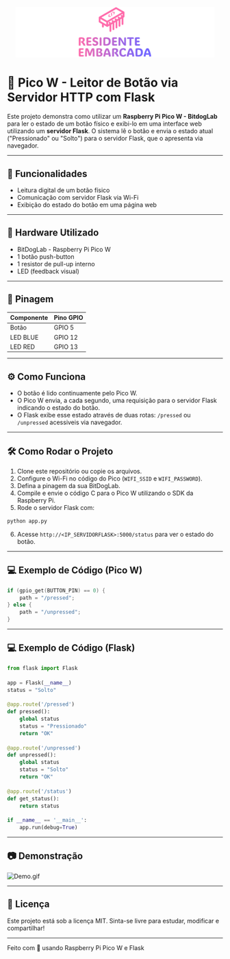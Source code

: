 <div align='center' style='margin: 20px'>
  <img src='web/static/img/logo-no-background.svg' width='1000' /> 
</div>

# 📶 Pico W - Leitor de Botão via Servidor HTTP com Flask

Este projeto demonstra como utilizar um **Raspberry Pi Pico W - BitdogLab** para ler o estado de um botão físico e exibi-lo em uma interface web utilizando um **servidor Flask**. O sistema lê o botão e envia o estado atual ("Pressionado" ou "Solto") para o servidor Flask, que o apresenta via navegador.

---

## 🚀 Funcionalidades

- Leitura digital de um botão físico
- Comunicação com servidor Flask via Wi-Fi
- Exibição do estado do botão em uma página web

---

## 🔧 Hardware Utilizado

- BitDogLab - Raspberry Pi Pico W
- 1 botão push-button
- 1 resistor de pull-up interno
- LED (feedback visual)

---

## 📌 Pinagem

| Componente     | Pino GPIO |
|----------------|-----------|
| Botão          | GPIO 5    |
| LED BLUE       | GPIO 12   |
| LED RED        | GPIO 13   |
---

## ⚙️ Como Funciona

- O botão é lido continuamente pelo Pico W.
- O Pico W envia, a cada segundo, uma requisição para o servidor Flask indicando o estado do botão.
- O Flask exibe esse estado através de duas rotas: `/pressed` ou `/unpressed` acessiveis via navegador.

---

## 🛠️ Como Rodar o Projeto

1. Clone este repositório ou copie os arquivos.
2. Configure o Wi-Fi no código do Pico (`WIFI_SSID` e `WIFI_PASSWORD`).
3. Defina a pinagem da sua BitDogLab.
4. Compile e envie o código C para o Pico W utilizando o SDK da Raspberry Pi.
5. Rode o servidor Flask com:

```bash
python app.py
```

6. Acesse `http://<IP_SERVIDORFLASK>:5000/status` para ver o estado do botão.

---

## 💻 Exemplo de Código (Pico W)

```c
if (gpio_get(BUTTON_PIN) == 0) {
    path = "/pressed";
} else {
    path = "/unpressed";
}
```

---

## 💻 Exemplo de Código (Flask)

```python
from flask import Flask

app = Flask(__name__)
status = "Solto"

@app.route('/pressed')
def pressed():
    global status
    status = "Pressionado"
    return "OK"

@app.route('/unpressed')
def unpressed():
    global status
    status = "Solto"
    return "OK"

@app.route('/status')
def get_status():
    return status

if __name__ == '__main__':
    app.run(debug=True)
```

---

## 📷 Demonstração

![Demo.gif](web/static/img/demo.gif)

---

## 📄 Licença

Este projeto está sob a licença MIT. Sinta-se livre para estudar, modificar e compartilhar!

---

Feito com 💜 usando Raspberry Pi Pico W e Flask
